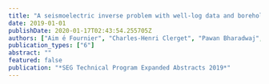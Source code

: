 ```yaml
---
title: "A seismoelectric inverse problem with well-log data and borehole-confined acquisition"
date: 2019-01-01
publishDate: 2020-01-17T02:43:54.255705Z
authors: ["Aim ́e Fournier", "Charles-Henri Clerget", "Pawan Bharadwaj", "Alexandru Merciu", "Gjertrud Skar"]
publication_types: ["6"]
abstract: ""
featured: false
publication: "*SEG Technical Program Expanded Abstracts 2019*"
---
```



